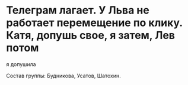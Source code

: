 # Телеграм лагает. У Льва не работает перемещение по клику. Катя, допушь свое, я затем, Лев потом
 я допушила
 
Состав группы: Будникова, Усатов, Шатохин.
